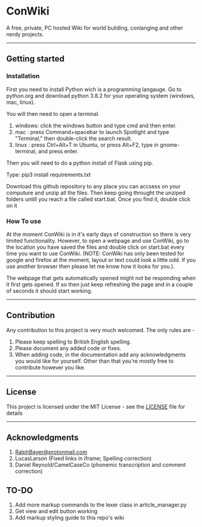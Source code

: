 # ConWiki
A free, private, PC hosted Wiki for world building, conlanging and other nerdy projects.

---

## Getting started

### Installation
First you need to install Python wich is a programming langauge. Go to python.org and download python 3.8.2 for your operating system (windows, mac, linux).

You will then need to open a terminal. 
1. windows: click the windows button and type cmd and then enter.
2. mac    : press Command+spacebar to launch Spotlight and type "Terminal," then double-click the search result.
3. linux  : press Ctrl+Alt+T in Ubuntu, or press Alt+F2, type in gnome-terminal, and press enter.

Then you will need to do a python install of Flask using pip.

Type: pip3 install requirements.txt

Download this github repository to any place you can accsess on your computure and unzip all the files. Then keep going throught the unziped folders untill you reach a file called start.bat. Once you find it, double click on it 
  
### How To use
At the moment ConWiki is in it's early days of construction so there is very limited functionality.
However, to open a webpage and use ConWiki, go to the location you have saved the files and double click on
start.bat every time you want to use ConWiki. (NOTE: ConWiki has only been tested for google and firefox at the moment,
layout or text could look a little odd. If you use another browser then please let me know how it looks for you.).

The webpage that gets automatically opened might not be responding when it first gets opened. If so then just keep refreshing the page and in a couple of seconds it should start working.

---

## Contribution
Any contribution to this project is very much welcomed. The only rules are -
1. Please keep spelling to British English spelling.
2. Please document any added code or fixes.
3. When adding code, in the documentation add any acknowledgments you would like for yourself.
Other than that you're mostly free to contribute however you like.


---

## License
This project is licensed under the MIT License - see the [LICENSE](LICENSE) file for details

---

## Acknowledgments
1. RalphBayer@protonmail.com
2. LucasLarson (Fixed links in iframe; Spelling correction)
3. Daniel Reynold/CamelCaseCo (phonemic transcription and comment correction) 

## TO-DO
1. Add more markup commands to the lexer class in article_manager.py
2. Get view and edit button working
4. Add markup styling guide to this repo's wiki

